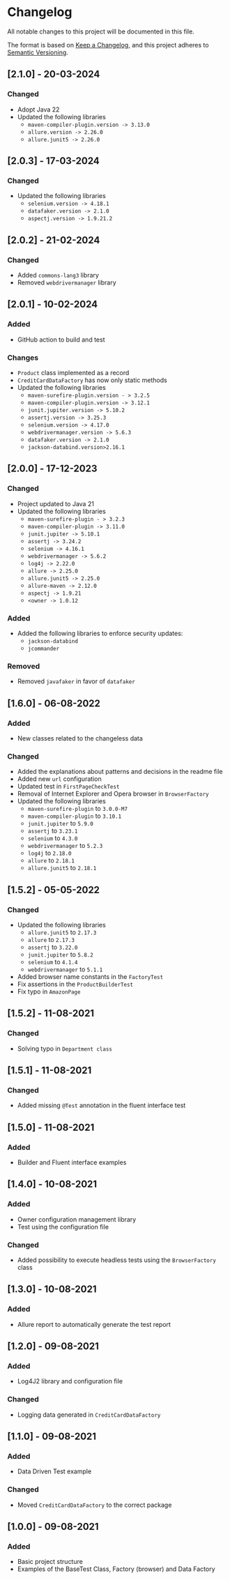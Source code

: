 # Changelog
All notable changes to this project will be documented in this file.

The format is based on [Keep a Changelog](https://keepachangelog.com/en/1.0.0/),
and this project adheres to [Semantic Versioning](https://semver.org/spec/v2.0.0.html).

## [2.1.0] - 20-03-2024

### Changed

- Adopt Java 22
- Updated the following libraries
  - `maven-compiler-plugin.version -> 3.13.0`
  - `allure.version -> 2.26.0`
  - `allure.junit5 -> 2.26.0`

## [2.0.3] - 17-03-2024

### Changed

- Updated the following libraries
  - `selenium.version -> 4.18.1`
  - `datafaker.version -> 2.1.0`
  - `aspectj.version -> 1.9.21.2`

## [2.0.2] - 21-02-2024

### Changed

- Added `commons-lang3` library
- Removed `webdrivermanager` library

## [2.0.1] - 10-02-2024

### Added

- GitHub action to build and test

### Changes

- `Product` class implemented as a record
- `CreditCardDataFactory` has now only static methods
- Updated the following libraries
  - `maven-surefire-plugin.version - > 3.2.5`
  - `maven-compiler-plugin.version -> 3.12.1`
  - `junit.jupiter.version -> 5.10.2`
  - `assertj.version -> 3.25.3`
  - `selenium.version -> 4.17.0`
  - `webdrivermanager.version -> 5.6.3`
  - `datafaker.version -> 2.1.0`
  - `jackson-databind.version>2.16.1`

## [2.0.0] - 17-12-2023

### Changed
- Project updated to Java 21
- Updated the following libraries
  - `maven-surefire-plugin - > 3.2.3`
  - `maven-compiler-plugin -> 3.11.0`
  - `junit.jupiter -> 5.10.1`
  - `assertj -> 3.24.2`
  - `selenium -> 4.16.1`
  - `webdrivermanager -> 5.6.2`
  - `log4j -> 2.22.0`
  - `allure -> 2.25.0`
  - `allure.junit5 -> 2.25.0`
  - `allure-maven -> 2.12.0`
  - `aspectj -> 1.9.21`
  - `<owner -> 1.0.12`

### Added
- Added the following libraries to enforce security updates:
  - `jackson-databind`
  - `jcommander`

### Removed
- Removed `javafaker` in favor of `datafaker`

## [1.6.0] - 06-08-2022

### Added
- New classes related to the changeless data

### Changed
- Added the explanations about patterns and decisions in the readme file
- Added new `url` configuration
- Updated test in `FirstPageCheckTest`
- Removal of Internet Explorer and Opera browser in `BrowserFactory`
- Updated the following libraries
  - `maven-surefire-plugin` to `3.0.0-M7`
  - `maven-compiler-plugin` to `3.10.1`
  - `junit.jupiter` to `5.9.0`
  - `assertj` to `3.23.1`
  - `selenium` to `4.3.0`
  - `webdrivermanager` to `5.2.3`
  - `log4j` to `2.18.0`
  - `allure` to `2.18.1`
  - `allure.junit5` to `2.18.1`

## [1.5.2] - 05-05-2022

### Changed
- Updated the following libraries
  - `allure.junit5` to `2.17.3`
  - `allure` to `2.17.3`
  - `assertj` to `3.22.0`
  - `junit.jupiter` to `5.8.2`
  - `selenium` to `4.1.4`
  - `webdrivermanager` to `5.1.1`
- Added browser name constants in the `FactoryTest`
- Fix assertions in the `ProductBuilderTest`
- Fix typo in `AmazonPage`

## [1.5.2] - 11-08-2021

### Changed
- Solving typo in `Department class`

## [1.5.1] - 11-08-2021

### Changed
- Added missing `@Test` annotation in the fluent interface test

## [1.5.0] - 11-08-2021

### Added
- Builder and Fluent interface examples

## [1.4.0] - 10-08-2021

### Added
- Owner configuration management library
- Test using the configuration file

### Changed
- Added possibility to execute headless tests using the `BrowserFactory` class

## [1.3.0] - 10-08-2021

### Added
- Allure report to automatically generate the test report

## [1.2.0] - 09-08-2021

### Added
- Log4J2 library and configuration file

### Changed
- Logging data generated in `CreditCardDataFactory`

## [1.1.0] - 09-08-2021

### Added
- Data Driven Test example

### Changed
- Moved `CreditCardDataFactory` to the correct package

## [1.0.0] - 09-08-2021

### Added
- Basic project structure
- Examples of the BaseTest Class, Factory (browser) and Data Factory

